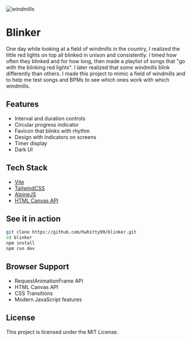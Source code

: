 ![windmills](https://kagi.com/proxy/ZOTS7SACZOJLEQV3XKA62JGUHA.jpg?c=mTFHxocPrx7G-_OUy6NnIzdSjNULBXxKNkb8GFxoDf6Tc3GpORViXcR_cijIj2SZHgifJdUf5VF0AYMXx9AQfwSivEE-15Wwu1Q1Ke3WXQDMpZm4jnnXEJHKretpUUq5srFd0JpWIYXiKsjdCxprYYOaQJxhnIJHOPAp009H21R2Xw86kfsU9lfOkyV-G-GFJHIObfOLWEQ0ony5vyf1zlonzGA0_Nwj2pbZ6KQ5lNMw-4P45u__KcA_Q5xhZW6z)

# Blinker

One day while looking at a field of windmills in the country, I realized the little red lights on top all blinked in unison and consistently. I timed how often they blinked and for how long, then made a playlist of songs that "go with the blinking red lights". I later realized that some windmills blink differently than others. I made this project to mimic a field of windmills and to help me test songs and BPMs to see which ones work with which windmills.

## Features

- Interval and duration controls
- Circular progress indicator
- Favicon that blinks with rhythm
- Design with indicators on screens
- Timer display
- Dark UI

## Tech Stack

- [Vite](https://vitejs.dev/)
- [TailwindCSS](https://tailwindcss.com/)
- [AlpineJS](https://alpinejs.dev/)
- [HTML Canvas API](https://developer.mozilla.org/en-US/docs/Web/API/Canvas_API)

## See it in action

```bash
git clone https://github.com/hwhitty99/blinker.git
cd blinker
npm install
npm run dev
```

## Browser Support

- RequestAnimationFrame API
- HTML Canvas API
- CSS Transitions
- Modern JavaScript features

## License

This project is licensed under the MIT License.
